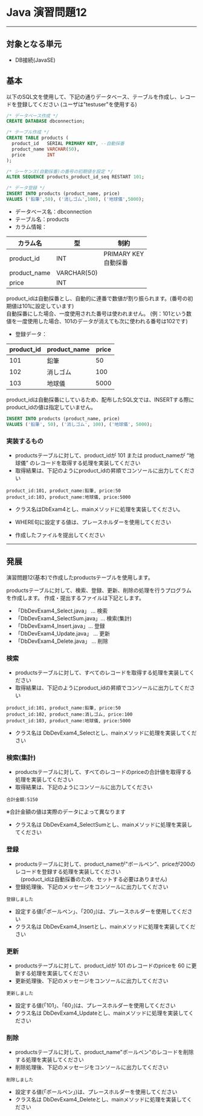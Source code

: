 # Java 演習問題12

---

## 対象となる単元

* DB接続(JavaSE)

## 基本

以下のSQL文を使用して、下記の通りデータベース、テーブルを作成し、レコードを登録してください (ユーザは"testuser"を使用する)  

```sql
/* データベース作成 */
CREATE DATABASE dbconnection;

/* テーブル作成 */
CREATE TABLE products (
  product_id   SERIAL PRIMARY KEY, --自動採番
  product_name VARCHAR(50),
  price        INT
);

/* シーケンス(自動採番)の番号の初期値を設定 */
ALTER SEQUENCE products_product_id_seq RESTART 101;

/* データ登録 */
INSERT INTO products (product_name, price)
VALUES ('鉛筆',50), ('消しゴム',100), ('地球儀',5000);
```

* データベース名：dbconnection  
* テーブル名：products  
* カラム情報：  

|カラム名|型|制約|
|-------|--|----|
|product_id|INT|PRIMARY KEY<br>自動採番|
|product_name|VARCHAR(50)||
|price|INT||

product_idは自動採番とし、自動的に連番で数値が割り振られます。(番号の初期値は101に設定しています)  
自動採番にした場合、一度使用された番号は使われません。
(例：101という数値を一度使用した場合、101のデータが消えても次に使われる番号は102です)  

* 登録データ：

|product_id|product_name|price|
|----------|------------|-----|
|101|鉛筆|50|
|102|消しゴム|100|
|103|地球儀|5000|

product_idは自動採番にしているため、配布したSQL文では、INSERTする際にproduct_idの値は指定していません。

``` sql
INSERT INTO products (product_name, price) 
VALUES ('鉛筆', 50), ('消しゴム', 100), ('地球儀', 5000);
```

### 実装するもの

* productsテーブルに対して、product_idが 101 または product_nameが “地球儀” のレコードを取得する処理を実装してください  
* 取得結果は、下記のようにproduct_idの昇順でコンソールに出力してください  

```text
product_id:101, product_name:鉛筆, price:50
product_id:103, product_name:地球儀, price:5000
```

* クラス名はDbExam4とし、mainメソッドに処理を実装してください。

* WHERE句に設定する値は、プレースホルダーを使用してください
* 作成したファイルを提出してください

---

## 発展

演習問題12(基本)で作成したproductsテーブルを使用します。

productsテーブルに対して、検索、登録、更新、削除の処理を行うプログラムを作成します。
作成・提出するファイルは下記とします。

* 「DbDevExam4_Select.java」 … 検索
* 「DbDevExam4_SelectSum.java」… 検索(集計)
* 「DbDevExam4_Insert.java」… 登録
* 「DbDevExam4_Update.java」 … 更新
* 「DbDevExam4_Delete.java」 … 削除

### 検索

* productsテーブルに対して、すべてのレコードを取得する処理を実装してください  
* 取得結果は、下記のようにproduct_idの昇順でコンソールに出力してください  

```text
product_id:101, product_name:鉛筆, price:50
product_id:102, product_name:消しゴム, price:100
product_id:103, product_name:地球儀, price:5000
```

* クラス名は DbDevExam4_Selectとし、mainメソッドに処理を実装してください

### 検索(集計)

* productsテーブルに対して、すべてのレコードのpriceの合計値を取得する処理を実装してください
* 取得結果は、下記のようにコンソールに出力してください

```text
合計金額:5150
```

※合計金額の値は実際のデータによって異なります  

* クラス名は DbDevExam4_SelectSumとし、mainメソッドに処理を実装してください

### 登録

* productsテーブルに対して、product_nameが"ボールペン"、priceが200のレコードを登録する処理を実装してください  
　(product_idは自動採番のため、セットする必要はありません)  
* 登録処理後、下記のメッセージをコンソールに出力してください

``` text
登録しました
```

* 設定する値(「ボールペン」、「200」)は、プレースホルダーを使用してください
* クラス名は DbDevExam4_Insertとし、mainメソッドに処理を実装してください

### 更新

* productsテーブルに対して、product_idが 101 のレコードのpriceを 60 に更新する処理を実装してください
* 更新処理後、下記のメッセージをコンソールに出力してください

```text
更新しました
```

* 設定する値(「101」、「60」)は、プレースホルダーを使用してください
* クラス名は DbDevExam4_Updateとし、mainメソッドに処理を実装してください

### 削除

* productsテーブルに対して、product_name"ボールペン"のレコードを削除する処理を実装してください
* 削除処理後、下記のメッセージをコンソールに出力してください

```text
削除しました
```

* 設定する値(「ボールペン」)は、プレースホルダーを使用してください
* クラス名は DbDevExam4_Deleteとし、mainメソッドに処理を実装してください
